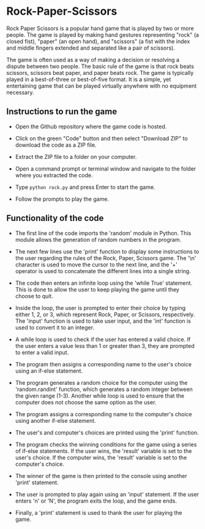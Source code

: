 # Rock-Paper-Scissors

Rock Paper Scissors is a popular hand game that is played by two or more people. The game is played by making hand gestures representing "rock" (a closed fist), "paper" (an open hand), and "scissors" (a fist with the index and middle fingers extended and separated like a pair of scissors).

The game is often used as a way of making a decision or resolving a dispute between two people. The basic rule of the game is that rock beats scissors, scissors beat paper, and paper beats rock. The game is typically played in a best-of-three or best-of-five format. It is a simple, yet entertaining game that can be played virtually anywhere with no equipment necessary.

## Instructions to run the game

* Open the Github repository where the game code is hosted.

* Click on the green "Code" button and then select "Download ZIP" to download the code as a ZIP file.

* Extract the ZIP file to a folder on your computer.

* Open a command prompt or terminal window and navigate to the folder where you extracted the code.

* Type ```python rock.py``` and press Enter to start the game.

* Follow the prompts to play the game.

## Functionality of the code

* The first line of the code imports the 'random' module in Python. This module allows the generation of random numbers in the program.

* The next few lines use the 'print' function to display some instructions to the user regarding the rules of the Rock, Paper, Scissors game. The '\n' character is used to move the cursor to the next line, and the '+' operator is used to concatenate the different lines into a single string.

* The code then enters an infinite loop using the 'while True' statement. This is done to allow the user to keep playing the game until they choose to quit.

* Inside the loop, the user is prompted to enter their choice by typing either 1, 2, or 3, which represent Rock, Paper, or Scissors, respectively. The 'input' function is used to take user input, and the 'int' function is used to convert it to an integer.

* A while loop is used to check if the user has entered a valid choice. If the user enters a value less than 1 or greater than 3, they are prompted to enter a valid input.

* The program then assigns a corresponding name to the user's choice using an if-else statement.

* The program generates a random choice for the computer using the 'random.randint' function, which generates a random integer between the given range (1-3). Another while loop is used to ensure that the computer does not choose the same option as the user.

* The program assigns a corresponding name to the computer's choice using another if-else statement.

* The user's and computer's choices are printed using the 'print' function.

* The program checks the winning conditions for the game using a series of if-else statements. If the user wins, the 'result' variable is set to the user's choice. If the computer wins, the 'result' variable is set to the computer's choice.

* The winner of the game is then printed to the console using another 'print' statement.

* The user is prompted to play again using an 'input' statement. If the user enters 'n' or 'N', the program exits the loop, and the game ends.

* Finally, a 'print' statement is used to thank the user for playing the game.

